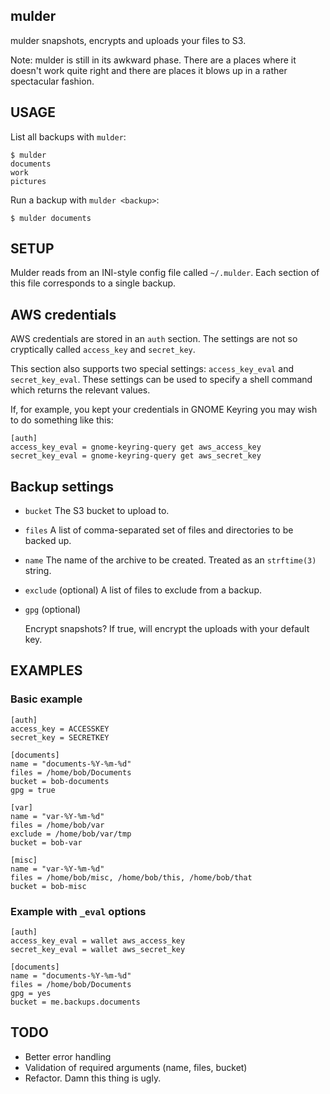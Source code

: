 mulder
------

mulder snapshots, encrypts and uploads your files to S3.

Note: mulder is still in its awkward phase. There are a places where
it doesn't work quite right and there are places it blows up in a rather
spectacular fashion.



USAGE
-----

List all backups with `mulder`:

    $ mulder
    documents
    work
    pictures
    

Run a backup with `mulder <backup>`:

    $ mulder documents



SETUP
-----

Mulder reads from an INI-style config file called `~/.mulder`. Each
section of this file corresponds to a single backup.

## AWS credentials

AWS credentials are stored in an `auth` section. The settings are not
so cryptically called `access_key` and `secret_key`.

This section also supports two special settings: `access_key_eval` and
`secret_key_eval`. These settings can be used to specify a shell
command which returns the relevant values.

If, for example, you kept your credentials in GNOME Keyring you may
wish to do something like this:

    [auth]
    access_key_eval = gnome-keyring-query get aws_access_key
    secret_key_eval = gnome-keyring-query get aws_secret_key


## Backup settings

* `bucket`
   The S3 bucket to upload to.

* `files`
   A list of comma-separated set of files and directories to be backed up.

* `name`
   The name of the archive to be created. Treated as an `strftime(3)` string.

* `exclude` (optional)
   A list of files to exclude from a backup.

* `gpg` (optional) 

   Encrypt snapshots? If true, will encrypt the uploads with your
   default key.



EXAMPLES
-------


### Basic example

    [auth]
    access_key = ACCESSKEY
    secret_key = SECRETKEY

    [documents]
    name = "documents-%Y-%m-%d"
    files = /home/bob/Documents
    bucket = bob-documents
    gpg = true

    [var]
    name = "var-%Y-%m-%d"
    files = /home/bob/var
    exclude = /home/bob/var/tmp
    bucket = bob-var

    [misc]
    name = "var-%Y-%m-%d"
    files = /home/bob/misc, /home/bob/this, /home/bob/that
    bucket = bob-misc


### Example with `_eval` options

    [auth]
    access_key_eval = wallet aws_access_key
    secret_key_eval = wallet aws_secret_key

    [documents]
    name = "documents-%Y-%m-%d"
    files = /home/bob/Documents
    gpg = yes
    bucket = me.backups.documents


TODO
----

* Better error handling
* Validation of required arguments (name, files, bucket)
* Refactor. Damn this thing is ugly.
